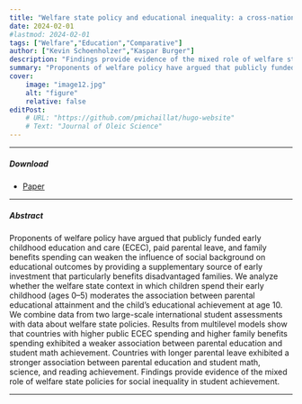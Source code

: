```yaml
---
title: "Welfare state policy and educational inequality: a cross-national multicohort study" 
date: 2024-02-01
#lastmod: 2024-02-01
tags: ["Welfare","Education","Comparative"]
author: ["Kevin Schoenholzer","Kaspar Burger"]
description: "Findings provide evidence of the mixed role of welfare state policies for social inequality in student achievement." 
summary: "Proponents of welfare policy have argued that publicly funded early childhood education and care (ECEC), paid parental leave, and family benefts spending can weaken the infuence of social background on educational outcomes by providing a supplementary source of early investment that particularly benefts disadvantaged families. We analyze whether the welfare state context in which children spend their early childhood (ages 0–5) moderates the association between parental educational attainment and the child’s educational achievement at age 10." 
cover:
    image: "image12.jpg"
    alt: "figure"
    relative: false
editPost:
    # URL: "https://github.com/pmichaillat/hugo-website"
    # Text: "Journal of Oleic Science"
---
```


------------------------------------------------------------------------

##### Download

-   [Paper](bwc1.pdf) <!-- + [Online appendix](appendix1.pdf)
                            + [Code and data](https://github.com/pmichaillat/u-star) -->


------------------------------------------------------------------------

##### Abstract

Proponents of welfare policy have argued that publicly funded early childhood education and care (ECEC), paid parental leave, and family benefits spending can weaken the influence of social background on educational outcomes by providing a supplementary source of early investment that particularly benefits disadvantaged families. We analyze whether the welfare state context in which children spend their early childhood (ages 0–5) moderates the association between parental educational attainment and the child’s educational achievement at age 10. We combine data from two large-scale international student assessments with data about welfare state policies. Results from multilevel models show that countries with higher public ECEC spending and higher family benefits spending exhibited a weaker association between parental education and student math achievement. Countries with longer parental leave exhibited a stronger association between parental education and student math, science, and reading achievement. Findings provide evidence of the mixed role of welfare state policies for social inequality in student achievement.

------------------------------------------------------------------------

